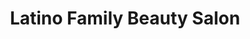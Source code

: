 ---
title: "Latino Family Beauty Salon"
url: /kissimmee/latino-family-beauty-salon/
shop: beauty
---